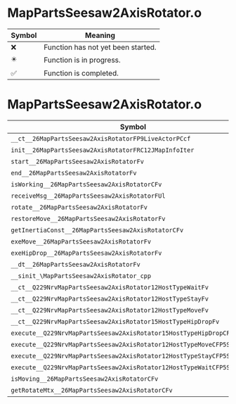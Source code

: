 # MapPartsSeesaw2AxisRotator.o
| Symbol | Meaning 
| ------------- | ------------- 
| :x: | Function has not yet been started. 
| :eight_pointed_black_star: | Function is in progress. 
| :white_check_mark: | Function is completed. 


# MapPartsSeesaw2AxisRotator.o
| Symbol | Decompiled? |
| ------------- | ------------- |
| `__ct__26MapPartsSeesaw2AxisRotatorFP9LiveActorPCcf` | :x: |
| `init__26MapPartsSeesaw2AxisRotatorFRC12JMapInfoIter` | :x: |
| `start__26MapPartsSeesaw2AxisRotatorFv` | :x: |
| `end__26MapPartsSeesaw2AxisRotatorFv` | :x: |
| `isWorking__26MapPartsSeesaw2AxisRotatorCFv` | :x: |
| `receiveMsg__26MapPartsSeesaw2AxisRotatorFUl` | :x: |
| `rotate__26MapPartsSeesaw2AxisRotatorFv` | :x: |
| `restoreMove__26MapPartsSeesaw2AxisRotatorFv` | :x: |
| `getInertiaConst__26MapPartsSeesaw2AxisRotatorCFv` | :x: |
| `exeMove__26MapPartsSeesaw2AxisRotatorFv` | :x: |
| `exeHipDrop__26MapPartsSeesaw2AxisRotatorFv` | :x: |
| `__dt__26MapPartsSeesaw2AxisRotatorFv` | :x: |
| `__sinit_\MapPartsSeesaw2AxisRotator_cpp` | :x: |
| `__ct__Q229NrvMapPartsSeesaw2AxisRotator12HostTypeWaitFv` | :x: |
| `__ct__Q229NrvMapPartsSeesaw2AxisRotator12HostTypeStayFv` | :x: |
| `__ct__Q229NrvMapPartsSeesaw2AxisRotator12HostTypeMoveFv` | :x: |
| `__ct__Q229NrvMapPartsSeesaw2AxisRotator15HostTypeHipDropFv` | :x: |
| `execute__Q229NrvMapPartsSeesaw2AxisRotator15HostTypeHipDropCFP5Spine` | :x: |
| `execute__Q229NrvMapPartsSeesaw2AxisRotator12HostTypeMoveCFP5Spine` | :x: |
| `execute__Q229NrvMapPartsSeesaw2AxisRotator12HostTypeStayCFP5Spine` | :x: |
| `execute__Q229NrvMapPartsSeesaw2AxisRotator12HostTypeWaitCFP5Spine` | :x: |
| `isMoving__26MapPartsSeesaw2AxisRotatorCFv` | :x: |
| `getRotateMtx__26MapPartsSeesaw2AxisRotatorCFv` | :x: |
